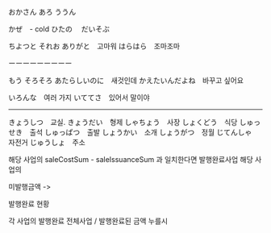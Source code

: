 

おかさん
あろ
ううん　



かぜ　- cold 
ひたの　
だいそぶ　

ちよつと
それお
ありがと　고마워
はらはら　조마조마

ーーーーーーーーー

もう
そろそろ
あたらしいのに　새것인데
かえたいんだよね　바꾸고 싶어요

いろんな　여러 가지
いててさ　있어서 말이야　


-----------


きょうしつ　교실.
きょうだい　형제
しゃちょう　사장
しょくどう　식당
しゅっせき　출석
しゅっぱつ　출발
しょうかい　소개
しょうがつ　정월
じてんしゃ　자전거
じゅうしょ　주소



해당 사업의 saleCostSum - saleIssuanceSum 과 일치한다면 발행완료사업
해당 사업의 

미발행금액 -> 

발행완료 현황

각 사업의 발행완료 
전체사업 / 발행완료된 금액 누를시